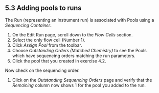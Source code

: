 ## 5.3 Adding pools to runs
 
The Run (representing an instrument run) is associated with Pools using a
_Sequencing Container_.

1. On the Edit Run page, scroll down to the _Flow Cells_ section.
1. Select the only flow cell (Number 1).
1. Click _Assign Pool_ from the toolbar.
1. Choose _Outstanding Orders (Matched Chemistry)_ to see the Pools which have sequencing orders
   matching the run parameters.
1. Click the pool that you created in exercise 4.2.

Now check on the sequencing order.
 
1. Click on the _Outstanding Sequencing Orders_ page and verify that the _Remaining_ column now
shows 1 for the pool you added to the run.

